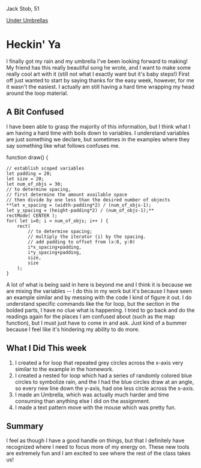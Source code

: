 Jack Stob, 51

[Under Umbrellas](https://jackelynstob.github.io/CreativeCoding1/hw-8/)

# Heckin' Ya

I finally got my rain and my umbrella I've been looking forward to making! My friend has this really beautiful song he wrote, and I want to make some really cool art with it (still not what I exactly want but it's baby steps!) First off just wanted to start by saying thanks for the easy week, however, for me it wasn't the easiest. I actually am still having a hard time wrapping my head around the loop material.

## A Bit Confused

I have been able to grasp the majority of this information, but I think what I am having a hard time with boils down to variables. I understand variables are just something we declare, but sometimes in the examples where they say something like what follows confuses me.  


function draw() {

	// establish scoped variables
	let padding = 20;
	let size = 20;
	let num_of_objs = 30;
	// to determine spacing,
	// first determine the amount available space
	// then divide by one less than the desired number of objects
	**let x_spacing = (width-padding*2) / (num_of_objs-1);
	let y_spacing = (height-padding*2) / (num_of_objs-1);**
	rectMode( CENTER );
	for( let i=0; i < num_of_objs; i++ ) {
		rect(
			// to determine spacing;
			// multiply the iterator (i) by the spacing.
			// add padding to offset from (x:0, y:0)
			i*x_spacing+padding,
			i*y_spacing+padding,
			size,
			size
		);
	}

  A lot of what is being said in here is beyond me and I think it is because we are mixing the variables -- I do this in my work but it's because I have seen an example similar and by messing with the code I kind of figure it out. I do understand specific commands like the for loop, but the section in the bolded parts, I have no clue what is happening. I tried to go back and do the readings again for the places I am confused about (such as the map function), but I must just have to come in and ask. Just kind of a bummer because I feel like it's hindering my ability to do more.

## What I Did This week

  1. I created a for loop that repeated grey circles across the x-axis very similar to the example in the homework.
  2. I created a nested for loop which had a series of randomly colored blue circles to symbolize rain, and the I had the blue circles draw at an angle, so every new line down the y-axis, had one less circle across the x-axis.
  3. I made an Umbrella, which was actually much harder and time consuming than anything else I did on the assignment.
  4. I made a text pattern move with the mouse which was pretty fun.

## Summary

I feel as though I have a good handle on things, but that I definitely have recognized where I need to focus more of my energy on. These new tools are extremely fun and I am excited to see where the rest of the class takes us!
